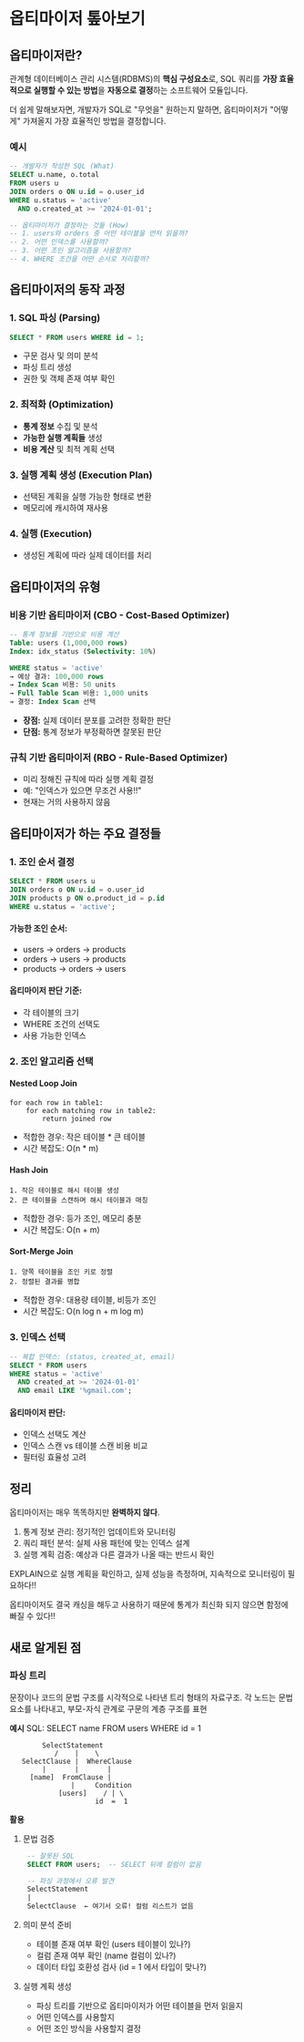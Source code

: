 # 옵티마이저 톺아보기

## 옵티마이저란?

관계형 데이터베이스 관리 시스템(RDBMS)의 **핵심 구성요소**로, SQL 쿼리를 **가장 효율적으로 실행할 수 있는 방법**을 **자동으로 결정**하는 소프트웨어 모듈입니다.

더 쉽게 말해보자면, 개발자가 SQL로 "무엇을" 원하는지 말하면, 옵티마이저가 "어떻게" 가져올지 가장 효율적인 방법을 결정합니다.

### 예시

```sql
-- 개발자가 작성한 SQL (What)
SELECT u.name, o.total
FROM users u
JOIN orders o ON u.id = o.user_id
WHERE u.status = 'active'
  AND o.created_at >= '2024-01-01';

-- 옵티마이저가 결정하는 것들 (How)
-- 1. users와 orders 중 어떤 테이블을 먼저 읽을까?
-- 2. 어떤 인덱스를 사용할까?
-- 3. 어떤 조인 알고리즘을 사용할까?
-- 4. WHERE 조건을 어떤 순서로 처리할까?
```

## 옵티마이저의 동작 과정

### 1. SQL 파싱 (Parsing)

```sql
SELECT * FROM users WHERE id = 1;
```

- 구문 검사 및 의미 분석
- 파싱 트리 생성
- 권한 및 객체 존재 여부 확인

### 2. 최적화 (Optimization)

- **통계 정보** 수집 및 분석
- **가능한 실행 계획들** 생성
- **비용 계산** 및 최적 계획 선택

### 3. 실행 계획 생성 (Execution Plan)

- 선택된 계획을 실행 가능한 형태로 변환
- 메모리에 캐시하여 재사용

### 4. 실행 (Execution)

- 생성된 계획에 따라 실제 데이터를 처리

## 옵티마이저의 유형

### 비용 기반 옵티마이저 (CBO - Cost-Based Optimizer)

```sql
-- 통계 정보를 기반으로 비용 계산
Table: users (1,000,000 rows)
Index: idx_status (Selectivity: 10%)

WHERE status = 'active'
→ 예상 결과: 100,000 rows
→ Index Scan 비용: 50 units
→ Full Table Scan 비용: 1,000 units
→ 결정: Index Scan 선택
```

- **장점:** 실제 데이터 분포를 고려한 정확한 판단
- **단점:** 통계 정보가 부정확하면 잘못된 판단

### 규칙 기반 옵티마이저 (RBO - Rule-Based Optimizer)

- 미리 정해진 규칙에 따라 실행 계획 결정
- 예: "인덱스가 있으면 무조건 사용!!"
- 현재는 거의 사용하지 않음

## 옵티마이저가 하는 주요 결정들

### 1. 조인 순서 결정

```sql
SELECT * FROM users u
JOIN orders o ON u.id = o.user_id
JOIN products p ON o.product_id = p.id
WHERE u.status = 'active';
```

#### 가능한 조인 순서:

- users -> orders -> products
- orders -> users -> products
- products -> orders -> users

#### 옵티마이저 판단 기준:

- 각 테이블의 크기
- WHERE 조건의 선택도
- 사용 가능한 인덱스

### 2. 조인 알고리즘 선택

#### Nested Loop Join

```
for each row in table1:
    for each matching row in table2:
        return joined row
```

- 적합한 경우: 작은 테이블 \* 큰 테이블
- 시간 복잡도: O(n \* m)

#### Hash Join

```
1. 작은 테이블로 해시 테이블 생성
2. 큰 테이블을 스캔하며 해시 테이블과 매칭
```

- 적합한 경우: 등가 조인, 메모리 충분
- 시간 복잡도: O(n + m)

#### Sort-Merge Join

```
1. 양쪽 테이블을 조인 키로 정렬
2. 정렬된 결과를 병합
```

- 적합한 경우: 대용량 테이블, 비등가 조인
- 시간 복잡도: O(n log n + m log m)

### 3. 인덱스 선택

```sql
-- 복합 인덱스: (status, created_at, email)
SELECT * FROM users
WHERE status = 'active'
  AND created_at >= '2024-01-01'
  AND email LIKE '%gmail.com';
```

#### 옵티마이저 판단:

- 인덱스 선택도 계산
- 인덱스 스캔 vs 테이블 스캔 비용 비교
- 필터링 효율성 고려

## 정리

옵티마이저는 매우 똑똑하지만 **완벽하지 않다**.

1. 통계 정보 관리: 정기적인 업데이트와 모니터링
2. 쿼리 패턴 분석: 실제 사용 패턴에 맞는 인덱스 설계
3. 실행 계획 검증: 예상과 다른 결과가 나올 때는 반드시 확인

EXPLAIN으로 실행 계획을 확인하고, 실제 성능을 측정하며, 지속적으로 모니터링이 필요하다!!

옵티마이저도 결국 캐싱을 해두고 사용하기 때문에 통계가 최신화 되지 않으면 함정에 빠질 수 있다!!

## 새로 알게된 점

### 파싱 트리

문장이나 코드의 문법 구조를 시각적으로 나타낸 트리 형태의 자료구조. 각 노드는 문법 요소를 나타내고, 부모-자식 관계로 구문의 계층 구조를 표현

**예시**
SQL: SELECT name FROM users WHERE id = 1

```
        SelectStatement
           /    |    \
   SelectClause |  WhereClause
        |       |       |
     [name]  FromClause |
               |     Condition
            [users]    / | \
                     id  =  1
```

**활용**

1. 문법 검증

   ```sql
    -- 잘못된 SQL
    SELECT FROM users;  -- SELECT 뒤에 컬럼이 없음

    -- 파싱 과정에서 오류 발견
    SelectStatement
    |
    SelectClause  ← 여기서 오류! 컬럼 리스트가 없음
   ```

2. 의미 분석 준비

   - 테이블 존재 여부 확인 (users 테이블이 있나?)
   - 컬럼 존재 여부 확인 (name 컬럼이 있나?)
   - 데이터 타입 호환성 검사 (id = 1 에서 타입이 맞나?)

3. 실행 계획 생성
   - 파싱 트리를 기반으로 옵티마이저가 어떤 테이블을 먼저 읽을지
   - 어떤 인덱스를 사용할지
   - 어떤 조인 방식을 사용할지 결정
